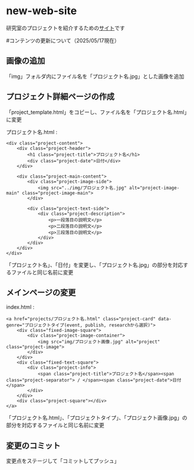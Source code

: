 # new-web-site

研究室のプロジェクトを紹介するための[サイト](https://labshio.github.io/new-web-site/)です

#コンテンツの更新について（2025/05/17現在）

## 画像の追加
「img」フォルダ内にファイル名を「プロジェクト名.jpg」とした画像を追加

## プロジェクト詳細ページの作成
「project_template.html」をコピーし、ファイル名を「プロジェクト名.html」に変更

プロジェクト名.html :
```
<div class="project-content">
    <div class="project-header">
        <h1 class="project-title">プロジェクト名</h1>
        <div class="project-date">日付</div>
    </div>
    
    <div class="project-main-content">
        <div class="project-image-side">
            <img src="../img/プロジェクト名.jpg" alt="project-image-main" class="project-image-main">
        </div>
        
        <div class="project-text-side">
            <div class="project-description">
                <p>一段落目の説明文</p>
                <p>二段落目の説明文</p>
                <p>三段落目の説明文</p>
            </div>
        </div>
    </div>
</div>
```

「プロジェクト名」、「日付」を変更し、「プロジェクト名.jpg」の部分を対応するファイルと同じ名前に変更

## メインページの変更

index.html :
```
<a href="projects/プロジェクト名.html" class="project-card" data-genre="プロジェクトタイプ(event, publish, researchから選択)">
    <div class="fixed-image-square">
        <div class="project-image-container">
            <img src="img/プロジェクト画像.jpg" alt="project" class="project-image">
        </div>
    </div>
    <div class="fixed-text-square">
        <div class="project-info">
            <span class="project-title">プロジェクト名</span><span class="project-separator"> / </span><span class="project-date">日付</span>
        </div>
    </div>
    <div class="project-square"></div>
</a>
```

「プロジェクト名.html」、「プロジェクトタイプ」、「プロジェクト画像.jpg」の部分を対応するファイルと同じ名前に変更

## 変更のコミット

変更点をステージして「コミットしてプッシュ」
